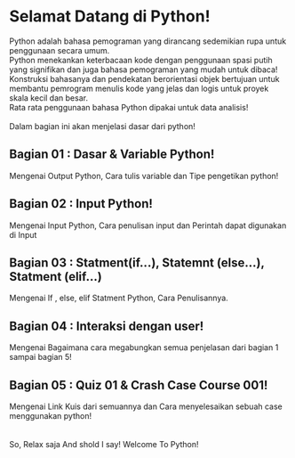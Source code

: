 # Selamat Datang di Python!

Python adalah bahasa pemograman yang dirancang sedemikian rupa untuk penggunaan secara umum.<br>
Python menekankan keterbacaan kode dengan penggunaan spasi putih yang signifikan dan juga bahasa pemograman yang mudah untuk dibaca! <br>
Konstruksi bahasanya dan pendekatan berorientasi objek bertujuan untuk membantu pemrogram menulis kode yang jelas dan logis untuk proyek skala kecil dan besar.<br>
Rata rata penggunaan bahasa Python dipakai untuk data analisis!<br>
<br>
Dalam bagian ini akan menjelasi dasar dari python!<br>
## **Bagian 01 : Dasar & Variable Python!**<br>
Mengenai Output Python, Cara tulis variable dan Tipe pengetikan python!<br>
## **Bagian 02 : Input Python!**<br>
Mengenai Input Python, Cara penulisan input dan Perintah dapat digunakan di Input<br>
## **Bagian 03 : Statment(if...), Statemnt (else...), Statment (elif...)**<br>
Mengenai If , else, elif Statment Python, Cara Penulisannya.<br>
## **Bagian 04 : Interaksi dengan user!**<br>
Mengenai Bagaimana cara megabungkan semua penjelasan dari bagian 1 sampai bagian 5!<br>
## **Bagian 05 : Quiz 01 & Crash Case Course 001!**<br>
Mengenai Link Kuis dari semuannya dan Cara menyelesaikan sebuah case menggunakan python!<br>
<br>
<br>
So, Relax saja And shold I say! Welcome To Python!

